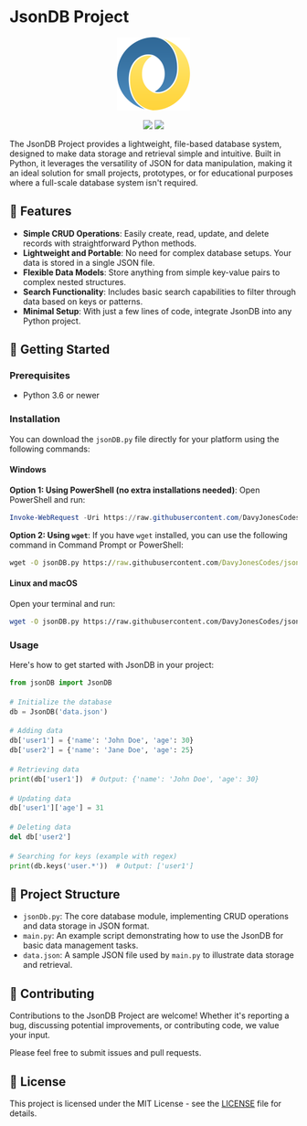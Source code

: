 # JsonDB Project

<p align="center">
  <img src="./assets/logo.png" alt="Logo" height="128px">
</p>

<p align="center">
  <img src="https://img.shields.io/badge/python-%2314354C.svg?&style=for-the-badge&logo=python&logoColor=white"/>
  <img src="https://img.shields.io/badge/json-%23000000.svg?&style=for-the-badge&logo=json&logoColor=white"/>
</p>

The JsonDB Project provides a lightweight, file-based database system, designed to make data storage and retrieval simple and intuitive. Built in Python, it leverages the versatility of JSON for data manipulation, making it an ideal solution for small projects, prototypes, or for educational purposes where a full-scale database system isn't required.

## 🚀 Features

- **Simple CRUD Operations**: Easily create, read, update, and delete records with straightforward Python methods.
- **Lightweight and Portable**: No need for complex database setups. Your data is stored in a single JSON file.
- **Flexible Data Models**: Store anything from simple key-value pairs to complex nested structures.
- **Search Functionality**: Includes basic search capabilities to filter through data based on keys or patterns.
- **Minimal Setup**: With just a few lines of code, integrate JsonDB into any Python project.

## 🏁 Getting Started

### Prerequisites

- Python 3.6 or newer

### Installation

You can download the `jsonDB.py` file directly for your platform using the following commands:

#### Windows

**Option 1: Using PowerShell (no extra installations needed)**:
Open PowerShell and run:

```powershell
Invoke-WebRequest -Uri https://raw.githubusercontent.com/DavyJonesCodes/json-db-python/master/jsonDB.py -OutFile jsonDB.py
```

**Option 2: Using `wget`**:
If you have `wget` installed, you can use the following command in Command Prompt or PowerShell:

```cmd
wget -O jsonDB.py https://raw.githubusercontent.com/DavyJonesCodes/json-db-python/master/jsonDB.py
```

#### Linux and macOS

Open your terminal and run:

```bash
wget -O jsonDB.py https://raw.githubusercontent.com/DavyJonesCodes/json-db-python/master/jsonDB.py
```

### Usage

Here's how to get started with JsonDB in your project:

```python
from jsonDB import JsonDB

# Initialize the database
db = JsonDB('data.json')

# Adding data
db['user1'] = {'name': 'John Doe', 'age': 30}
db['user2'] = {'name': 'Jane Doe', 'age': 25}

# Retrieving data
print(db['user1'])  # Output: {'name': 'John Doe', 'age': 30}

# Updating data
db['user1']['age'] = 31

# Deleting data
del db['user2']

# Searching for keys (example with regex)
print(db.keys('user.*'))  # Output: ['user1']
```

## 📁 Project Structure

- `jsonDb.py`: The core database module, implementing CRUD operations and data storage in JSON format.
- `main.py`: An example script demonstrating how to use the JsonDB for basic data management tasks.
- `data.json`: A sample JSON file used by `main.py` to illustrate data storage and retrieval.

## 🤝 Contributing

Contributions to the JsonDB Project are welcome! Whether it's reporting a bug, discussing potential improvements, or contributing code, we value your input.

Please feel free to submit issues and pull requests.

## 📜 License

This project is licensed under the MIT License - see the [LICENSE](LICENSE) file for details.
